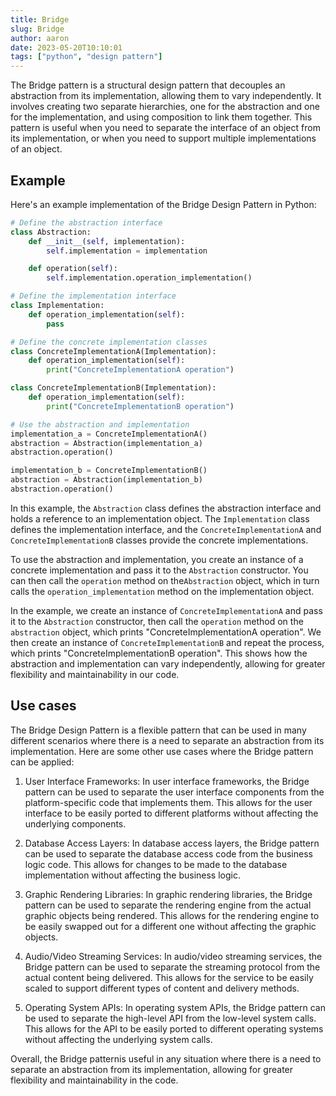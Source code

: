 ```yaml
---
title: Bridge
slug: Bridge
author: aaron
date: 2023-05-20T10:10:01
tags: ["python", "design pattern"]
---
```



The Bridge pattern is a structural design pattern that decouples an abstraction from its implementation, allowing them to vary independently. It involves creating two separate hierarchies, one for the abstraction and one for the implementation, and using composition to link them together. This pattern is useful when you need to separate the interface of an object from its implementation, or when you need to support multiple implementations of an object.

## Example

Here's an example implementation of the Bridge Design Pattern in Python:

```python
# Define the abstraction interface
class Abstraction:
    def __init__(self, implementation):
        self.implementation = implementation

    def operation(self):
        self.implementation.operation_implementation()

# Define the implementation interface
class Implementation:
    def operation_implementation(self):
        pass

# Define the concrete implementation classes
class ConcreteImplementationA(Implementation):
    def operation_implementation(self):
        print("ConcreteImplementationA operation")

class ConcreteImplementationB(Implementation):
    def operation_implementation(self):
        print("ConcreteImplementationB operation")

# Use the abstraction and implementation
implementation_a = ConcreteImplementationA()
abstraction = Abstraction(implementation_a)
abstraction.operation()

implementation_b = ConcreteImplementationB()
abstraction = Abstraction(implementation_b)
abstraction.operation()
```

In this example, the `Abstraction` class defines the abstraction interface and holds a reference to an implementation object. The `Implementation` class defines the implementation interface, and the `ConcreteImplementationA` and `ConcreteImplementationB` classes provide the concrete implementations.

To use the abstraction and implementation, you create an instance of a concrete implementation and pass it to the `Abstraction` constructor. You can then call the `operation` method on the`Abstraction` object, which in turn calls the `operation_implementation` method on the implementation object.

In the example, we create an instance of `ConcreteImplementationA` and pass it to the `Abstraction` constructor, then call the `operation` method on the `abstraction` object, which prints "ConcreteImplementationA operation". We then create an instance of `ConcreteImplementationB` and repeat the process, which prints "ConcreteImplementationB operation". This shows how the abstraction and implementation can vary independently, allowing for greater flexibility and maintainability in our code.


## Use cases

The Bridge Design Pattern is a flexible pattern that can be used in many different scenarios where there is a need to separate an abstraction from its implementation. Here are some other use cases where the Bridge pattern can be applied:

1. User Interface Frameworks: In user interface frameworks, the Bridge pattern can be used to separate the user interface components from the platform-specific code that implements them. This allows for the user interface to be easily ported to different platforms without affecting the underlying components.

2. Database Access Layers: In database access layers, the Bridge pattern can be used to separate the database access code from the business logic code. This allows for changes to be made to the database implementation without affecting the business logic.

3. Graphic Rendering Libraries: In graphic rendering libraries, the Bridge pattern can be used to separate the rendering engine from the actual graphic objects being rendered. This allows for the rendering engine to be easily swapped out for a different one without affecting the graphic objects.

4. Audio/Video Streaming Services: In audio/video streaming services, the Bridge pattern can be used to separate the streaming protocol from the actual content being delivered. This allows for the service to be easily scaled to support different types of content and delivery methods.

5. Operating System APIs: In operating system APIs, the Bridge pattern can be used to separate the high-level API from the low-level system calls. This allows for the API to be easily ported to different operating systems without affecting the underlying system calls.

Overall, the Bridge patternis useful in any situation where there is a need to separate an abstraction from its implementation, allowing for greater flexibility and maintainability in the code.
